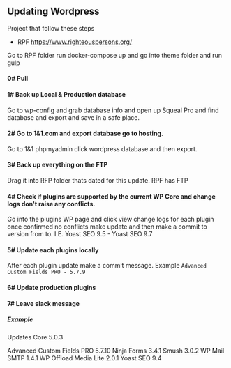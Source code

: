 ## Updating Wordpress

Project that follow these steps
- RPF https://www.righteouspersons.org/

Go to RPF folder run docker-compose up and go into theme folder and run gulp
#### 0# Pull  

#### 1# Back up Local & Production database
Go to wp-config and grab database info and open up Squeal Pro and find database and export and save in a safe place.

#### 2# Go to 1&1.com and export database go to hosting.
Go to 1&1 phpmyadmin click wordpress database and then export.

#### 3# Back up everything on the FTP
Drag it into RFP folder thats dated for this update.
RPF has FTP

#### 4# Check if plugins are supported by the current WP Core and change logs don't raise any conflicts. 
Go into the plugins WP page and click view change logs for each plugin once confirmed no conflicts make update and then make a commit to version from to. I.E. Yoast SEO 9.5 - Yoast SEO 9.7

#### 5# Update each plugins locally
After each plugin update make a commit message.
Example `Advanced Custom Fields PRO - 5.7.9`

#### 6# Update production plugins

#### 7# Leave slack message

##### Example
Updates
Core 5.0.3

Advanced Custom Fields PRO 5.7.10
Ninja Forms 3.4.1
Smush 3.0.2
WP Mail SMTP 1.4.1
WP Offload Media Lite 2.0.1
Yoast SEO 9.4
